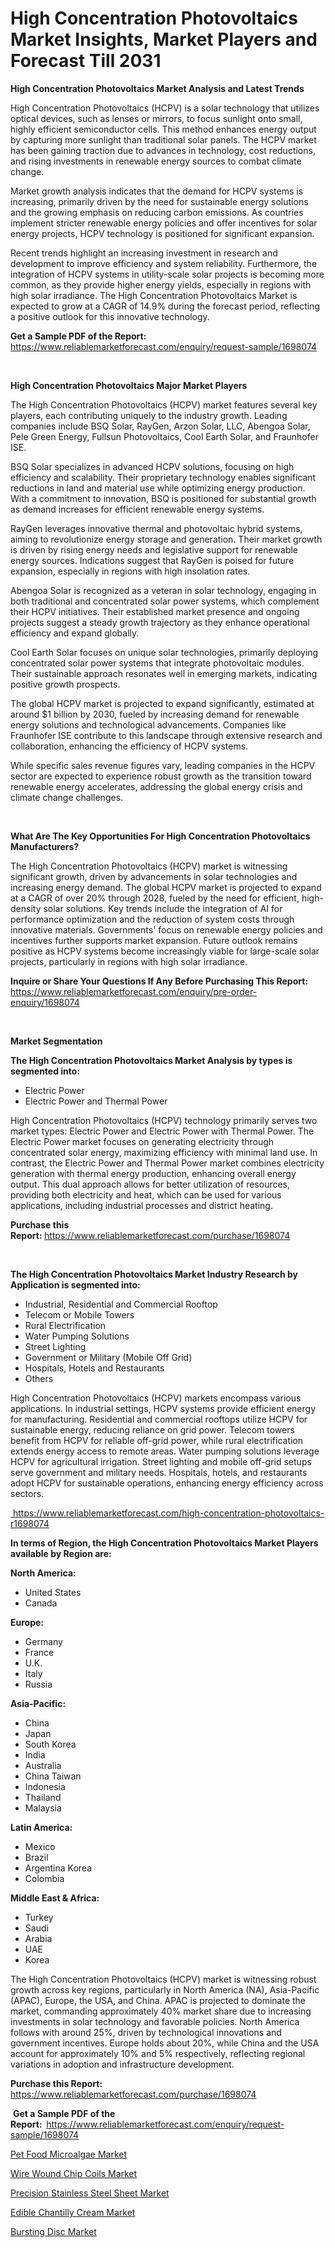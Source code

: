 <p><h1>High Concentration Photovoltaics Market Insights, Market Players and Forecast Till 2031</h1></p><p><strong>High Concentration Photovoltaics Market Analysis and Latest Trends</strong></p>
<p><p>High Concentration Photovoltaics (HCPV) is a solar technology that utilizes optical devices, such as lenses or mirrors, to focus sunlight onto small, highly efficient semiconductor cells. This method enhances energy output by capturing more sunlight than traditional solar panels. The HCPV market has been gaining traction due to advances in technology, cost reductions, and rising investments in renewable energy sources to combat climate change.</p><p>Market growth analysis indicates that the demand for HCPV systems is increasing, primarily driven by the need for sustainable energy solutions and the growing emphasis on reducing carbon emissions. As countries implement stricter renewable energy policies and offer incentives for solar energy projects, HCPV technology is positioned for significant expansion. </p><p>Recent trends highlight an increasing investment in research and development to improve efficiency and system reliability. Furthermore, the integration of HCPV systems in utility-scale solar projects is becoming more common, as they provide higher energy yields, especially in regions with high solar irradiance. The High Concentration Photovoltaics Market is expected to grow at a CAGR of 14.9% during the forecast period, reflecting a positive outlook for this innovative technology.</p></p>
<p><strong>Get a Sample PDF of the Report:&nbsp;</strong> <a href="https://www.reliablemarketforecast.com/enquiry/request-sample/1698074?utm_campaign=1398&utm_medium=2&utm_source=Github&utm_content=ia&utm_term=12102024&utm_id=high-concentration-photovoltaics">https://www.reliablemarketforecast.com/enquiry/request-sample/1698074</a></p>
<p>&nbsp;</p>
<p><strong>High Concentration Photovoltaics Major Market Players</strong></p>
<p><p>The High Concentration Photovoltaics (HCPV) market features several key players, each contributing uniquely to the industry growth. Leading companies include BSQ Solar, RayGen, Arzon Solar, LLC, Abengoa Solar, Pele Green Energy, Fullsun Photovoltaics, Cool Earth Solar, and Fraunhofer ISE.</p><p>BSQ Solar specializes in advanced HCPV solutions, focusing on high efficiency and scalability. Their proprietary technology enables significant reductions in land and material use while optimizing energy production. With a commitment to innovation, BSQ is positioned for substantial growth as demand increases for efficient renewable energy systems.</p><p>RayGen leverages innovative thermal and photovoltaic hybrid systems, aiming to revolutionize energy storage and generation. Their market growth is driven by rising energy needs and legislative support for renewable energy sources. Indications suggest that RayGen is poised for future expansion, especially in regions with high insolation rates.</p><p>Abengoa Solar is recognized as a veteran in solar technology, engaging in both traditional and concentrated solar power systems, which complement their HCPV initiatives. Their established market presence and ongoing projects suggest a steady growth trajectory as they enhance operational efficiency and expand globally.</p><p>Cool Earth Solar focuses on unique solar technologies, primarily deploying concentrated solar power systems that integrate photovoltaic modules. Their sustainable approach resonates well in emerging markets, indicating positive growth prospects.</p><p>The global HCPV market is projected to expand significantly, estimated at around $1 billion by 2030, fueled by increasing demand for renewable energy solutions and technological advancements. Companies like Fraunhofer ISE contribute to this landscape through extensive research and collaboration, enhancing the efficiency of HCPV systems.</p><p>While specific sales revenue figures vary, leading companies in the HCPV sector are expected to experience robust growth as the transition toward renewable energy accelerates, addressing the global energy crisis and climate change challenges.</p></p>
<p>&nbsp;</p>
<p><strong>What Are The Key Opportunities For High Concentration Photovoltaics Manufacturers?</strong></p>
<p><p>The High Concentration Photovoltaics (HCPV) market is witnessing significant growth, driven by advancements in solar technologies and increasing energy demand. The global HCPV market is projected to expand at a CAGR of over 20% through 2028, fueled by the need for efficient, high-density solar solutions. Key trends include the integration of AI for performance optimization and the reduction of system costs through innovative materials. Governments' focus on renewable energy policies and incentives further supports market expansion. Future outlook remains positive as HCPV systems become increasingly viable for large-scale solar projects, particularly in regions with high solar irradiance.</p></p>
<p><strong>Inquire or Share Your Questions If Any Before Purchasing This Report:</strong> <a href="https://www.reliablemarketforecast.com/enquiry/pre-order-enquiry/1698074?utm_campaign=1398&utm_medium=2&utm_source=Github&utm_content=ia&utm_term=12102024&utm_id=high-concentration-photovoltaics">https://www.reliablemarketforecast.com/enquiry/pre-order-enquiry/1698074</a></p>
<p>&nbsp;</p>
<p><strong>Market Segmentation</strong></p>
<p><strong>The High Concentration Photovoltaics Market Analysis by types is segmented into:</strong></p>
<p><ul><li>Electric Power</li><li>Electric Power and Thermal Power</li></ul></p>
<p><p>High Concentration Photovoltaics (HCPV) technology primarily serves two market types: Electric Power and Electric Power with Thermal Power. The Electric Power market focuses on generating electricity through concentrated solar energy, maximizing efficiency with minimal land use. In contrast, the Electric Power and Thermal Power market combines electricity generation with thermal energy production, enhancing overall energy output. This dual approach allows for better utilization of resources, providing both electricity and heat, which can be used for various applications, including industrial processes and district heating.</p></p>
<p><strong>Purchase this Report:&nbsp;</strong><a href="https://www.reliablemarketforecast.com/purchase/1698074?utm_campaign=1398&utm_medium=2&utm_source=Github&utm_content=ia&utm_term=12102024&utm_id=high-concentration-photovoltaics">https://www.reliablemarketforecast.com/purchase/1698074</a></p>
<p>&nbsp;</p>
<p><strong>The High Concentration Photovoltaics Market Industry Research by Application is segmented into:</strong></p>
<p><ul><li>Industrial, Residential and Commercial Rooftop</li><li>Telecom or Mobile Towers</li><li>Rural Electrification</li><li>Water Pumping Solutions</li><li>Street Lighting</li><li>Government or Military (Mobile Off Grid)</li><li>Hospitals, Hotels and Restaurants</li><li>Others</li></ul></p>
<p><p>High Concentration Photovoltaics (HCPV) markets encompass various applications. In industrial settings, HCPV systems provide efficient energy for manufacturing. Residential and commercial rooftops utilize HCPV for sustainable energy, reducing reliance on grid power. Telecom towers benefit from HCPV for reliable off-grid power, while rural electrification extends energy access to remote areas. Water pumping solutions leverage HCPV for agricultural irrigation. Street lighting and mobile off-grid setups serve government and military needs. Hospitals, hotels, and restaurants adopt HCPV for sustainable operations, enhancing energy efficiency across sectors.</p></p>
<p><a href="https://www.reliablemarketforecast.com/high-concentration-photovoltaics-r1698074?utm_campaign=1398&utm_medium=2&utm_source=Github&utm_content=ia&utm_term=12102024&utm_id=high-concentration-photovoltaics">&nbsp;https://www.reliablemarketforecast.com/high-concentration-photovoltaics-r1698074</a></p>
<p><strong>In terms of Region, the High Concentration Photovoltaics Market Players available by Region are:</strong></p>
<p>
    <p> <strong> North America: </strong>
        <ul>
            <li>United States</li>
            <li>Canada</li>
        </ul>
        </p> 
    <p> <strong> Europe: </strong>
        <ul>
            <li>Germany</li>
            <li>France</li>
            <li>U.K.</li>
            <li>Italy</li>
            <li>Russia</li>
        </ul>
        </p> 
    <p> <strong> Asia-Pacific: </strong>
        <ul>
            <li>China</li>
            <li>Japan</li>
            <li>South Korea</li>
            <li>India</li>
            <li>Australia</li>
            <li>China Taiwan</li>
            <li>Indonesia</li>
            <li>Thailand</li>
            <li>Malaysia</li>
        </ul>
        </p> 
    <p> <strong> Latin America: </strong>
        <ul>
            <li>Mexico</li>
            <li>Brazil</li>
            <li>Argentina Korea</li>
            <li>Colombia</li>
        </ul>
        </p> 
    <p> <strong> Middle East & Africa: </strong>
        <ul>
            <li>Turkey</li>
            <li>Saudi</li>
            <li>Arabia</li>
            <li>UAE</li>
            <li>Korea</li>
        </ul>
    </p>
    </p>
<p><p>The High Concentration Photovoltaics (HCPV) market is witnessing robust growth across key regions, particularly in North America (NA), Asia-Pacific (APAC), Europe, the USA, and China. APAC is projected to dominate the market, commanding approximately 40% market share due to increasing investments in solar technology and favorable policies. North America follows with around 25%, driven by technological innovations and government incentives. Europe holds about 20%, while China and the USA account for approximately 10% and 5% respectively, reflecting regional variations in adoption and infrastructure development.</p></p>
<p><strong>Purchase this Report: </strong><a href="https://www.reliablemarketforecast.com/purchase/1698074?utm_campaign=1398&utm_medium=2&utm_source=Github&utm_content=ia&utm_term=12102024&utm_id=high-concentration-photovoltaics">https://www.reliablemarketforecast.com/purchase/1698074</a></p>
<p>&nbsp;<strong>Get a Sample PDF of the Report:&nbsp;&nbsp;</strong><a href="https://www.reliablemarketforecast.com/enquiry/request-sample/1698074?utm_campaign=1398&utm_medium=2&utm_source=Github&utm_content=ia&utm_term=12102024&utm_id=high-concentration-photovoltaics">https://www.reliablemarketforecast.com/enquiry/request-sample/1698074</a></p>
<p><strong></strong></p>
<p><p><a href="https://www.linkedin.com/pulse/pet-food-microalgae-market-emerging-trends-future-prospects-period-xtfff?utm_campaign=1398&utm_medium=2&utm_source=Github&utm_content=ia&utm_term=12102024&utm_id=high-concentration-photovoltaics">Pet Food Microalgae Market</a></p><p><a href="https://www.linkedin.com/pulse/in-depth-wire-wound-chip-coils-market-review-size-share-79cagr-oxe3f?utm_campaign=1398&utm_medium=2&utm_source=Github&utm_content=ia&utm_term=12102024&utm_id=high-concentration-photovoltaics">Wire Wound Chip Coils Market</a></p><p><a href="https://github.com/anaeilandos/Market-Research-Report-List-1/blob/main/precision-stainless-steel-sheet-market.md?utm_campaign=1398&utm_medium=2&utm_source=Github&utm_content=ia&utm_term=12102024&utm_id=high-concentration-photovoltaics">Precision Stainless Steel Sheet Market</a></p><p><a href="https://www.linkedin.com/pulse/comprehensive-edible-chantilly-cream-market-report-regional-analysis-db6zf?utm_campaign=1398&utm_medium=2&utm_source=Github&utm_content=ia&utm_term=12102024&utm_id=high-concentration-photovoltaics">Edible Chantilly Cream Market</a></p><p><a href="https://github.com/rocyq11genung/Market-Research-Report-List-1/blob/main/bursting-disc-market.md?utm_campaign=1398&utm_medium=2&utm_source=Github&utm_content=ia&utm_term=12102024&utm_id=high-concentration-photovoltaics">Bursting Disc Market</a></p></p>